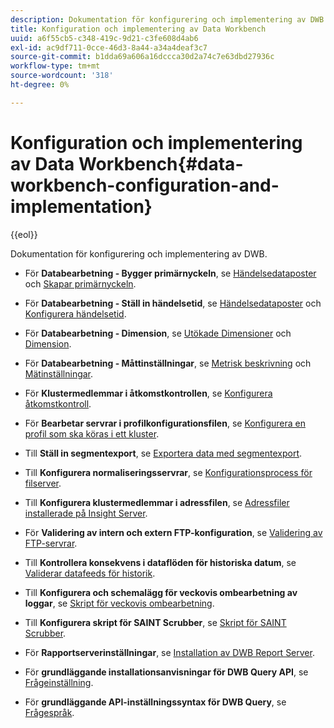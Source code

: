 ```yaml
---
description: Dokumentation för konfigurering och implementering av DWB.
title: Konfiguration och implementering av Data Workbench
uuid: a6f55cb5-c348-419c-9d21-c3fe608d4ab6
exl-id: ac9df711-0cce-46d3-8a44-a34a4deaf3c7
source-git-commit: b1dda69a606a16dccca30d2a74c7e63dbd27936c
workflow-type: tm+mt
source-wordcount: '318'
ht-degree: 0%

---
```


# Konfiguration och implementering av Data Workbench{#data-workbench-configuration-and-implementation}

{{eol}}

Dokumentation för konfigurering och implementering av DWB.

* För **Databearbetning - Bygger primärnyckeln**, se [Händelsedataposter](https://experienceleague.adobe.com/docs/data-workbench/using/dataset/c-ev-data-rec-fields.html) och [Skapar primärnyckeln](../../../home/dwb-implement-overview/dwb-implement-configure/dwb-implement-primary-key.md#concept-04e756573bf14d8e953a983e209290bd).

* För **Databearbetning - Ställ in händelsetid**, se [Händelsedataposter](https://experienceleague.adobe.com/docs/data-workbench/using/dataset/c-ev-data-rec-fields.html) och [Konfigurera händelsetid](../../../home/dwb-implement-overview/dwb-implement-configure/dwb-implement-event-time.md#concept-7f84404b57e54d879411621660d20708).

* För **Databearbetning - Dimension**, se [Utökade Dimensioner](https://experienceleague.adobe.com/docs/data-workbench/using/dataset/extended-dimensions/c-abt-ex-dim.html) och [Dimension](../../../home/dwb-implement-overview/dwb-implement-configure/dwb-implement-dim-setup.md#concept-cf6e1e55038042c3ac3ae5921316538f).

* För **Databearbetning - Måttinställningar**, se [Metrisk beskrivning](https://experienceleague.adobe.com/docs/analytics/components/variables/metrics/metricslist.html) och [Mätinställningar](../../../home/dwb-implement-overview/dwb-implement-configure/dwb-implement-metric-setup.md#concept-f568a931db5b4b62b7b1e7827c7f7bf6).

* För **Klustermedlemmar i åtkomstkontrollen**, se [Konfigurera åtkomstkontroll](https://experienceleague.adobe.com/docs/data-workbench/using/server-admin-install/admin-dwb-server/access-control/c-config-acs-ctrl.html).

* För **Bearbetar servrar i profilkonfigurationsfilen**, se [Konfigurera en profil som ska köras i ett kluster](https://experienceleague.adobe.com/docs/data-workbench/using/server-admin-install/install-servers/insight-server-clusters/install-insight-server-cluster/c-config-prof-run-clstr.html).

* Till **Ställ in segmentexport**, se [Exportera data med segmentexport](https://experienceleague.adobe.com/docs/data-workbench/using/client/export-data/c-exp-data-seg-exp.html).

* Till **Konfigurera normaliseringsservrar**, se [Konfigurationsprocess för filserver](https://experienceleague.adobe.com/docs/data-workbench/using/dataset/log-proc-config-file/c-ins-svr-file-svr-unit.html).

* Till **Konfigurera klustermedlemmar i adressfilen**, se [Adressfiler installerade på Insight Server](https://experienceleague.adobe.com/docs/data-workbench/using/server-admin-install/install-servers/insight-server-dpu/server-network-location/c-addr-file-inst.html).

* För **Validering av intern och extern FTP-konfiguration**, se [Validering av FTP-servrar](../../../home/dwb-implement-overview/dwb-implement-configure/dwb-implement-validation-ftp.md#concept-8b677e0581c1490ebfbefdbedaf28d54).

* Till **Kontrollera konsekvens i dataflöden för historiska datum**, se [Validerar datafeeds för historik](../../../home/dwb-implement-overview/dwb-implement-configure/dwb-implement-datafeeds-historical.md#concept-03639f41b5944a018095b467e6a08b4b).

* Till **Konfigurera och schemalägg för veckovis ombearbetning av loggar**, se [Skript för veckovis ombearbetning](../../../home/dwb-implement-overview/dwb-implement-configure/dwb-implement-reprocess-scripting.md#concept-60529e12d6d94386a02c1c6fdedf0295).

* Till **Konfigurera skript för SAINT Scrubber**, se [Skript för SAINT Scrubber](../../../home/dwb-implement-overview/dwb-implement-configure/dwb-implement-saint-scripting.md#concept-8631931cd7f14d64a97c426f3bc7a076).

* För **Rapportserverinställningar**, se [Installation av DWB Report Server](https://experienceleague.adobe.com/docs/data-workbench/using/client/qry-lang-syntx/c-qry-lang-syntx.html).

* För **grundläggande installationsanvisningar för DWB Query API**, se [Frågeinställning](../../../home/dwb-implement-overview/dwb-implement-configure/dwb-implement-query-api.md#concept-94a135c593fe47dcb2f1e06abab6c78b).

* För **grundläggande API-inställningssyntax för DWB Query**, se [Frågespråk](https://experienceleague.adobe.com/docs/data-workbench/using/client/qry-lang-syntx/c-qry-lang-syntx.html).

